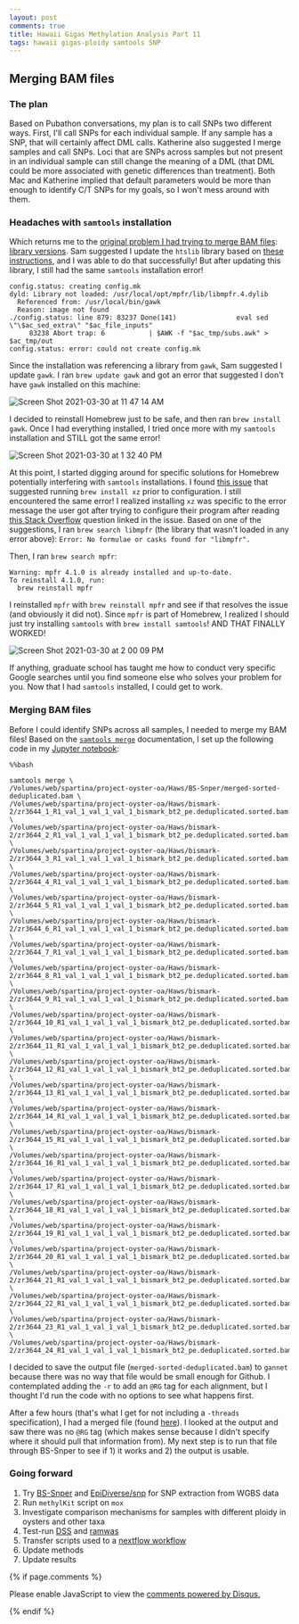 ```yaml
---
layout: post
comments: true
title: Hawaii Gigas Methylation Analysis Part 11
tags: hawaii gigas-ploidy samtools SNP
---
```


## Merging BAM files

### The plan

Based on Pubathon conversations, my plan is to call SNPs two different ways. First, I'll call SNPs for each individual sample. If any sample has a SNP, that will certainly affect DML calls. Katherine also suggested I merge samples and call SNPs. Loci that are SNPs across samples but not present in an individual sample can still change the meaning of a DML (that DML could be more associated with genetic differences than treatment). Both Mac and Katherine implied that default parameters would be more than enough to identify C/T SNPs for my goals, so I won't mess around with them.

### Headaches with `samtools` installation

Which returns me to the [original problem I had trying to merge BAM files](https://yaaminiv.github.io/Hawaii-Gigas-Methylation-Analysis-Part10/): [library versions](https://github.com/RobertsLab/resources/discussions/1153). Sam suggested I update the `htslib` library based on [these instructions](http://www.htslib.org/download/), and I was able to do that successfully! But after updating this library, I still had the same `samtools` installation error!

```
config.status: creating config.mk
dyld: Library not loaded: /usr/local/opt/mpfr/lib/libmpfr.4.dylib
  Referenced from: /usr/local/bin/gawk
  Reason: image not found
./config.status: line 879: 83237 Done(141)               eval sed \"\$ac_sed_extra\" "$ac_file_inputs"
     83238 Abort trap: 6           | $AWK -f "$ac_tmp/subs.awk" > $ac_tmp/out
config.status: error: could not create config.mk
```

Since the installation was referencing a library from `gawk`, Sam suggested I update `gawk`. I ran `brew update gawk` and got an error that suggested I don't have `gawk` installed on this machine:

![Screen Shot 2021-03-30 at 11 47 14 AM](https://user-images.githubusercontent.com/22335838/113040485-aca5fa00-914d-11eb-8b72-178c5daebc83.png)

I decided to reinstall Homebrew just to be safe, and then ran `brew install gawk`. Once I had everything installed, I tried once more with my `samtools` installation and STILL got the same error!

![Screen Shot 2021-03-30 at 1 32 40 PM](https://user-images.githubusercontent.com/22335838/113052792-686e2600-915c-11eb-981a-d216c4e48cf2.png)

At this point, I started digging around for specific solutions for Homebrew potentially interfering with `samtools` installations. I found [this issue](https://github.com/Homebrew/legacy-homebrew/issues/42209) that suggested running `brew install xz` prior to configuration. I still encountered the same error! I realized installing `xz` was specific to the error message the user got after trying to configure their program after reading [this Stack Overflow](https://stackoverflow.com/questions/31612086/cannot-get-ffmpeg-to-work-after-installing-from-homebrew) question linked in the issue. Based on one of the suggestions, I ran `brew search libmpfr` (the library that wasn't loaded in any error above): `Error: No formulae or casks found for "libmpfr".`

Then, I ran `brew search mpfr`:

```
Warning: mpfr 4.1.0 is already installed and up-to-date.
To reinstall 4.1.0, run:
  brew reinstall mpfr
```

I reinstalled `mpfr` with `brew reinstall mpfr` and see if that resolves the issue (and obviously it did not). Since `mpfr` is part of Homebrew, I realized I should just try installing `samtools` with `brew install samtools`! AND THAT FINALLY WORKED!

![Screen Shot 2021-03-30 at 2 00 09 PM](https://user-images.githubusercontent.com/22335838/113056122-3f4f9480-9160-11eb-9e5b-086392820375.png)

If anything, graduate school has taught me how to conduct very specific Google searches until you find someone else who solves your problem for you. Now that I had `samtools` installed, I could get to work.

### Merging BAM files

Before I could identify SNPs across all samples, I needed to merge my BAM files! Based on the [`samtools merge`]() documentation, I set up the following code in my [Jupyter notebook](https://github.com/RobertsLab/project-oyster-oa/blob/master/code/Haws/05-BS-SNPer.ipynb):

```
%%bash

samtools merge \
/Volumes/web/spartina/project-oyster-oa/Haws/BS-Snper/merged-sorted-deduplicated.bam \
/Volumes/web/spartina/project-oyster-oa/Haws/bismark-2/zr3644_1_R1_val_1_val_1_val_1_bismark_bt2_pe.deduplicated.sorted.bam \
/Volumes/web/spartina/project-oyster-oa/Haws/bismark-2/zr3644_2_R1_val_1_val_1_val_1_bismark_bt2_pe.deduplicated.sorted.bam \
/Volumes/web/spartina/project-oyster-oa/Haws/bismark-2/zr3644_3_R1_val_1_val_1_val_1_bismark_bt2_pe.deduplicated.sorted.bam \
/Volumes/web/spartina/project-oyster-oa/Haws/bismark-2/zr3644_4_R1_val_1_val_1_val_1_bismark_bt2_pe.deduplicated.sorted.bam \
/Volumes/web/spartina/project-oyster-oa/Haws/bismark-2/zr3644_5_R1_val_1_val_1_val_1_bismark_bt2_pe.deduplicated.sorted.bam \
/Volumes/web/spartina/project-oyster-oa/Haws/bismark-2/zr3644_6_R1_val_1_val_1_val_1_bismark_bt2_pe.deduplicated.sorted.bam \
/Volumes/web/spartina/project-oyster-oa/Haws/bismark-2/zr3644_7_R1_val_1_val_1_val_1_bismark_bt2_pe.deduplicated.sorted.bam \
/Volumes/web/spartina/project-oyster-oa/Haws/bismark-2/zr3644_8_R1_val_1_val_1_val_1_bismark_bt2_pe.deduplicated.sorted.bam \
/Volumes/web/spartina/project-oyster-oa/Haws/bismark-2/zr3644_9_R1_val_1_val_1_val_1_bismark_bt2_pe.deduplicated.sorted.bam \
/Volumes/web/spartina/project-oyster-oa/Haws/bismark-2/zr3644_10_R1_val_1_val_1_val_1_bismark_bt2_pe.deduplicated.sorted.bam \
/Volumes/web/spartina/project-oyster-oa/Haws/bismark-2/zr3644_11_R1_val_1_val_1_val_1_bismark_bt2_pe.deduplicated.sorted.bam \
/Volumes/web/spartina/project-oyster-oa/Haws/bismark-2/zr3644_12_R1_val_1_val_1_val_1_bismark_bt2_pe.deduplicated.sorted.bam \
/Volumes/web/spartina/project-oyster-oa/Haws/bismark-2/zr3644_13_R1_val_1_val_1_val_1_bismark_bt2_pe.deduplicated.sorted.bam \
/Volumes/web/spartina/project-oyster-oa/Haws/bismark-2/zr3644_14_R1_val_1_val_1_val_1_bismark_bt2_pe.deduplicated.sorted.bam \
/Volumes/web/spartina/project-oyster-oa/Haws/bismark-2/zr3644_15_R1_val_1_val_1_val_1_bismark_bt2_pe.deduplicated.sorted.bam \
/Volumes/web/spartina/project-oyster-oa/Haws/bismark-2/zr3644_16_R1_val_1_val_1_val_1_bismark_bt2_pe.deduplicated.sorted.bam \
/Volumes/web/spartina/project-oyster-oa/Haws/bismark-2/zr3644_17_R1_val_1_val_1_val_1_bismark_bt2_pe.deduplicated.sorted.bam \
/Volumes/web/spartina/project-oyster-oa/Haws/bismark-2/zr3644_18_R1_val_1_val_1_val_1_bismark_bt2_pe.deduplicated.sorted.bam \
/Volumes/web/spartina/project-oyster-oa/Haws/bismark-2/zr3644_19_R1_val_1_val_1_val_1_bismark_bt2_pe.deduplicated.sorted.bam \
/Volumes/web/spartina/project-oyster-oa/Haws/bismark-2/zr3644_20_R1_val_1_val_1_val_1_bismark_bt2_pe.deduplicated.sorted.bam \
/Volumes/web/spartina/project-oyster-oa/Haws/bismark-2/zr3644_21_R1_val_1_val_1_val_1_bismark_bt2_pe.deduplicated.sorted.bam \
/Volumes/web/spartina/project-oyster-oa/Haws/bismark-2/zr3644_22_R1_val_1_val_1_val_1_bismark_bt2_pe.deduplicated.sorted.bam \
/Volumes/web/spartina/project-oyster-oa/Haws/bismark-2/zr3644_23_R1_val_1_val_1_val_1_bismark_bt2_pe.deduplicated.sorted.bam \
/Volumes/web/spartina/project-oyster-oa/Haws/bismark-2/zr3644_24_R1_val_1_val_1_val_1_bismark_bt2_pe.deduplicated.sorted.bam
```

I decided to save the output file (`merged-sorted-deduplicated.bam`) to `gannet` because there was no way that file would be small enough for Github. I contemplated adding the `-r` to add an `@RG` tag for each alignment, but I thought I'd run the code with no options to see what happens first.

After a few hours (that's what I get for not including a `-threads` specification), I had a merged file (found [here](https://gannet.fish.washington.edu/spartina/project-oyster-oa/Haws/BS-Snper/merged-sorted-deduplicated.bam)). I looked at the output and saw there was no `@RG` tag (which makes sense because I didn't specify where it should pull that information from). My next step is to run that file through BS-Snper to see if 1) it works and 2) the output is usable.

### Going forward

1. Try [BS-Snper](https://github.com/hellbelly/BS-Snper) and [EpiDiverse/snp](https://github.com/EpiDiverse/snp) for SNP extraction from WGBS data
1. Run `methylKit` script on `mox`
5. Investigate comparison mechanisms for samples with different ploidy in oysters and other taxa
4. Test-run [DSS](http://bioconductor.org/packages/release/bioc/vignettes/DSS/inst/doc/DSS.html#34_DMLDMR_detection_from_general_experimental_design) and [ramwas](https://bioconductor.org/packages/release/bioc/html/ramwas.html)
5. Transfer scripts used to a [nextflow workflow](https://github.com/nextflow-io/nextflow)
6. Update methods
7. Update results

{% if page.comments %}

<div id="disqus_thread"></div>
<script>

/**
*  RECOMMENDED CONFIGURATION VARIABLES: EDIT AND UNCOMMENT THE SECTION BELOW TO INSERT DYNAMIC VALUES FROM YOUR PLATFORM OR CMS.
*  LEARN WHY DEFINING THESE VARIABLES IS IMPORTANT: https://disqus.com/admin/universalcode/#configuration-variables*/
/*
var disqus_config = function () {
this.page.url = PAGE_URL;  // Replace PAGE_URL with your page's canonical URL variable
this.page.identifier = PAGE_IDENTIFIER; // Replace PAGE_IDENTIFIER with your page's unique identifier variable
};
*/
(function() { // DON'T EDIT BELOW THIS LINE
var d = document, s = d.createElement('script');
s.src = 'https://the-responsible-grad-student.disqus.com/embed.js';
s.setAttribute('data-timestamp', +new Date());
(d.head || d.body).appendChild(s);
})();
</script>
<noscript>Please enable JavaScript to view the <a href="https://disqus.com/?ref_noscript">comments powered by Disqus.</a></noscript>

{% endif %}

<script id="dsq-count-scr" src="//the-responsible-grad-student.disqus.com/count.js" async></script>
